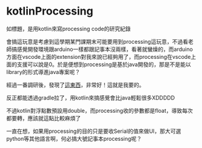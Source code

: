 # kotlinProcessing

如標題，是用kotlin來寫processing code的研究紀錄

會搞這玩意是考慮到這學期某門課期末可能要用到processing這玩意，不過看老師搞感覺開發環境跟arduino一樣都跟記事本沒兩樣，看著就蠻燥的，而arduino方面在vscode上面的extension對我來說已經夠用了，而processing在vscode上面的支援可以說是0。於是便想到processing是基於java開發的，那是不是能以library的形式導進java專案呢？

經過一番調研後，發現了[這東西](https://mvnrepository.com/artifact/org.processing/core)，非常好！這就是我要的。

反正都能透過gradle拉了，用kotlin來搞感覺會比java輕鬆很多XDDDDD

不過kotlin對浮點數預設用double，而processing收的參數都是float，導致每次都要轉，應該就這點比較麻煩了

一直在想，如果用processing的目的只是要收Serial的值來做UI，那大可選python等其他語言啊，何必搞大號記事本processing呢？

